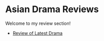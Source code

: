 # Asian Drama Reviews

Welcome to my review section!

- [Review of Latest Drama](Latest_Drama_Review.md)
